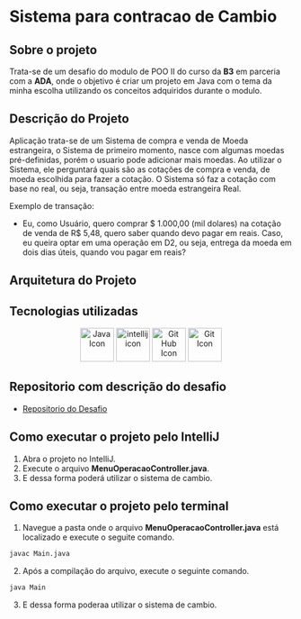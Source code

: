 # Sistema para contracao de Cambio

## Sobre o projeto
Trata-se de um desafio do modulo de POO II do curso da **B3** em parceria com a **ADA**, onde o objetivo é criar um projeto em Java com o tema da minha escolha utilizando os conceitos adquiridos durante o modulo.

## Descrição do Projeto
Aplicação trata-se de um Sistema de compra e venda de Moeda estrangeira, o Sistema de primeiro momento, nasce com algumas moedas pré-definidas, porém o usuario pode adicionar mais moedas. Ao utilizar o Sistema, ele perguntará quais são as cotações de compra e venda, de moeda escolhida para fazer a cotação. O Sistema só faz a cotação com base no real, ou seja, transação entre moeda estrangeira Real.

Exemplo de transação:

- Eu, como Usuário, quero comprar $ 1.000,00 (mil dolares) na cotação de venda de R$ 5,48, quero saber quando devo pagar em reais. Caso, eu queira optar em uma operação em D2, ou seja, entrega da moeda em dois dias úteis, quando vou pagar em reais?

## Arquitetura do Projeto

## Tecnologias utilizadas
<p align="center">
<img src="https://user-images.githubusercontent.com/25181517/117201156-9a724800-adec-11eb-9a9d-3cd0f67da4bc.png" alt="Java Icon" width="60px" height="60px">
<img src="https://user-images.githubusercontent.com/25181517/192108890-200809d1-439c-4e23-90d3-b090cf9a4eea.png" alt="intellij icon" width="60px" height="60px">
<img src="https://user-images.githubusercontent.com/25181517/192108374-8da61ba1-99ec-41d7-80b8-fb2f7c0a4948.png" alt="Git Hub Icon" width="60px" height="60px">
<img src="https://user-images.githubusercontent.com/25181517/192108372-f71d70ac-7ae6-4c0d-8395-51d8870c2ef0.png" alt="Git Icon" width="60px" height="60px">
</p>

## Repositorio com descrição do desafio
- [Repositorio do Desafio](https://gist.github.com/rafarocha/6bbc76e474a54c439966db449b5ed19a)

## Como executar o projeto pelo IntelliJ
1. Abra o projeto no IntelliJ.
2. Execute o arquivo **MenuOperacaoController.java**.
3. E dessa forma poderá utilizar o sistema de cambio.

## Como executar o projeto pelo terminal
1. Navegue a pasta onde o arquivo **MenuOperacaoController.java** está localizado e execute o seguite comando.
```cmd
javac Main.java
```
2. Após a compilação do arquivo, execute o seguinte comando.
```cmd
java Main
```
3. E dessa forma poderaa utilizar o sistema de cambio.


